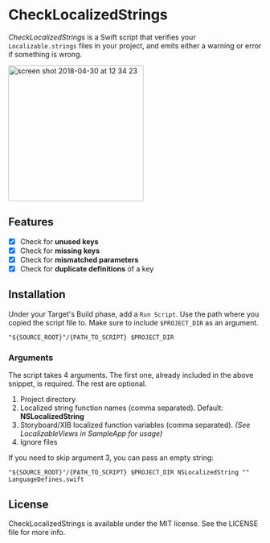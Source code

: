 # CheckLocalizedStrings
*CheckLocalizedStrings* is a Swift script that verifies your `Localizable.strings` files in your project, and emits either a warning or error if something is wrong.

<img width="269" alt="screen shot 2018-04-30 at 12 34 23" src="https://user-images.githubusercontent.com/5389084/39415291-084d9948-4c74-11e8-83e6-ec2bf1e8b0a4.png">

## Features
- [x] Check for **unused keys**
- [x] Check for **missing keys**
- [x] Check for **mismatched parameters**
- [x] Check for **duplicate definitions** of a key

## Installation
Under your Target's Build phase, add a  `Run Script`. Use the path where you copied the script file to. Make sure to include `$PROJECT_DIR` as an argument.

```shell
"${SOURCE_ROOT}"/{PATH_TO_SCRIPT} $PROJECT_DIR
```

### Arguments

The script takes 4 arguments. The first one, already included in the above snippet, is required. The rest are optional.

1. Project directory
2. Localized string function names (comma separated). Default: **NSLocalizedString**
3. Storyboard/XIB localized function variables (comma separated). *(See LocalizableViews in SampleApp for usage)*
4. Ignore files

If you need to skip argument 3, you can pass an empty string:

```shell
"${SOURCE_ROOT}"/{PATH_TO_SCRIPT} $PROJECT_DIR NSLocalizedString "" LanguageDefines.swift
```

## License

CheckLocalizedStrings is available under the MIT license. See the LICENSE file for more info.